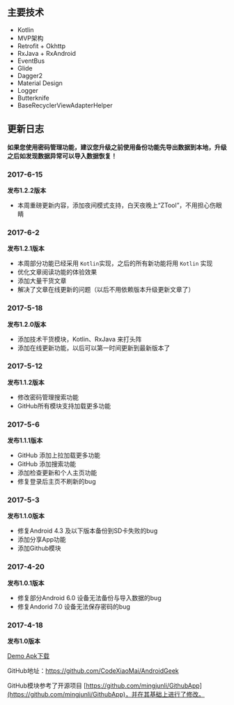 
## 主要技术 ##

- Kotlin
- MVP架构
- Retrofit + Okhttp
- RxJava + RxAndroid
- EventBus
- Glide
- Dagger2
- Material Design
- Logger
- Butterknife
- BaseRecyclerViewAdapterHelper

## 更新日志 ##

**如果您使用密码管理功能，建议您升级之前使用备份功能先导出数据到本地，升级之后如发现数据异常可以导入数据恢复！**

### 2017-6-15 ###

**发布1.2.2版本**

- 本周重磅更新内容，添加夜间模式支持，白天夜晚上“ZTool”，不用担心伤眼睛

### 2017-6-2 ###

**发布1.2.1版本**

- 本周部分功能已经采用 `Kotlin`实现，之后的所有新功能将用 `Kotlin` 实现
- 优化文章阅读功能的体验效果
- 添加大量干货文章
- 解决了文章在线更新的问题（以后不用依赖版本升级更新文章了）

### 2017-5-18 ###

**发布1.2.0版本**

- 添加技术干货模块，Kotlin、RxJava 来打头阵
- 添加在线更新功能，以后可以第一时间更新到最新版本了

### 2017-5-12 ###

**发布1.1.2版本**

- 修改密码管理搜索功能
- GitHub所有模块支持加载更多功能

### 2017-5-6 ###

**发布1.1.1版本**

- GitHub 添加上拉加载更多功能
- GitHub 添加搜索功能
- 添加检查更新和个人主页功能
- 修复登录后主页不刷新的bug
 
### 2017-5-3 ###

**发布1.1.0版本**

- 修复Android 4.3 及以下版本备份到SD卡失败的bug 
- 添加分享App功能
- 添加Github模块

### 2017-4-20 ###

**发布1.0.1版本**

- 修复部分Android 6.0 设备无法备份与导入数据的bug
- 修复Andorid 7.0 设备无法保存密码的bug

### 2017-4-18 ###

**发布1.0版本**

[Demo Apk下载](https://github.com/CodeXiaoMai/AndroidGeek/raw/master/release/1.2.2_pro.apk)

GitHub地址：https://github.com/CodeXiaoMai/AndroidGeek

GitHub模块参考了开源项目 [https://github.com/mingjunli/GithubApp](https://github.com/mingjunli/GithubApp)，并在其基础上进行了修改。
